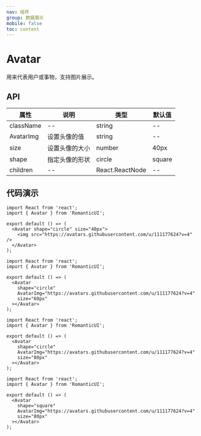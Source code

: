 ```yaml
---
nav: 组件
group: 数据展示
mobile: false
toc: content
---
```


# Avatar

用来代表用户或事物，支持图片展示。

## API

| 属性      | 说明           | 类型            | 默认值 |
| --------- | -------------- | --------------- | ------ |
| className | --             | string          | --     |
| AvatarImg | 设置头像的值   | string          | --     |
| size      | 设置头像的大小 | number          | 40px   |
| shape     | 指定头像的形状 | circle          | square |
| children  | --             | React.ReactNode | --     |

## 代码演示

```tsx
import React from 'react';
import { Avatar } from 'RomanticUI';

export default () => (
  <Avatar shape="circle" size="40px">
    <img src="https://avatars.githubusercontent.com/u/111177624?v=4" />
  </Avatar>
);
```

```tsx
import React from 'react';
import { Avatar } from 'RomanticUI';

export default () => (
  <Avatar
    shape="circle"
    AvatarImg="https://avatars.githubusercontent.com/u/111177624?v=4"
    size="60px"
  ></Avatar>
);
```

```tsx
import React from 'react';
import { Avatar } from 'RomanticUI';

export default () => (
  <Avatar
    shape="circle"
    AvatarImg="https://avatars.githubusercontent.com/u/111177624?v=4"
    size="80px"
  ></Avatar>
);
```

```tsx
import React from 'react';
import { Avatar } from 'RomanticUI';

export default () => (
  <Avatar
    shape="square"
    AvatarImg="https://avatars.githubusercontent.com/u/111177624?v=4"
    size="80px"
  ></Avatar>
);
```
